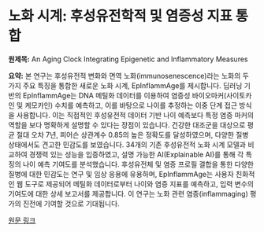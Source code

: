 # 노화 시계: 후성유전학적 및 염증성 지표 통합

**원제목:** An Aging Clock Integrating Epigenetic and Inflammatory Measures

**요약:** 본 연구는 후성유전적 변화와 면역 노화(immunosenescence)라는 노화의 두 가지 주요 특징을 통합한 새로운 노화 시계, EpInflammAge를 제시합니다.  딥러닝 기반의 EpInflammAge는 DNA 메틸화 데이터를 이용하여 염증성 바이오마커(사이토카인 및 케모카인) 수치를 예측하고, 이를 바탕으로 나이를 추정하는 이중 단계 접근 방식을 사용합니다.  이는 직접적인 후성유전적 데이터 기반 나이 예측보다 특정 염증 마커의 역할을 보다 명확하게 설명할 수 있다는 장점이 있습니다.  건강한 대조군을 대상으로 평균 절대 오차 7년, 피어슨 상관계수 0.85의 높은 정확도를 달성하였으며, 다양한 질병 상태에서도 견고한 민감도를 보였습니다.  34개의 기존 후성유전적 노화 시계 모델과 비교하여 경쟁력 있는 성능을 입증하였고,  설명 가능한 AI(Explainable AI)를 통해 각 특징의 나이 예측 기여도를 분석했습니다.  후성유전체 및 염증 프로필 결합을 통한 다양한 질병에 대한 민감도는 연구 및 임상 응용에 유용하며,  EpInflammAge는 사용자 친화적인 웹 도구로 제공되어 메틸화 데이터로부터 나이와 염증 지표를 예측하고, 입력 변수의 기여도에 대한 상세 보고서를 제공합니다.  이 연구는 노화 관련 염증(inflammaging) 평가의 진전에 기여할 것으로 기대됩니다.

[원문 링크](https://www.fightaging.org/archives/2025/07/an-aging-clock-integrating-epigenetic-and-inflammatory-measures/)
